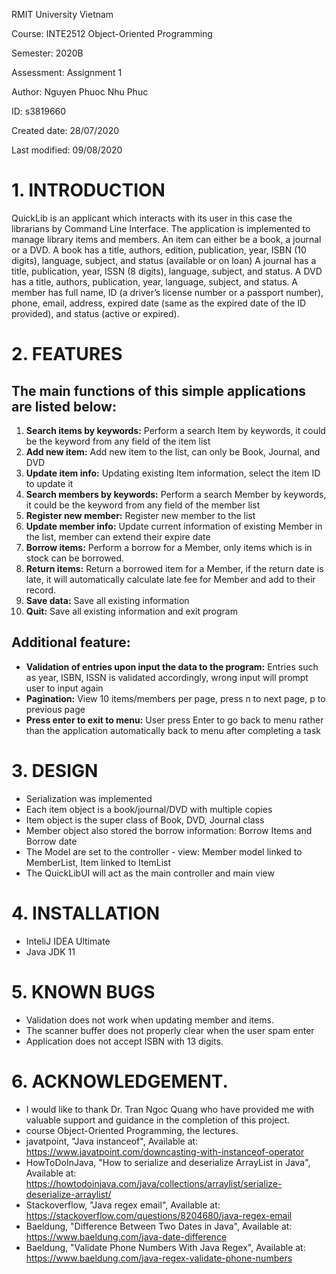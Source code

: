 RMIT University Vietnam

Course: INTE2512 Object-Oriented Programming

Semester: 2020B

Assessment: Assignment 1

Author: Nguyen Phuoc Nhu Phuc
  
ID: s3819660
  
Created  date: 28/07/2020
  
Last modified: 09/08/2020 
  

# 1. INTRODUCTION

QuickLib is an applicant which interacts with its user in this case the librarians by Command Line Interface.
The application is implemented to manage library items and members. An item can either be a book, a journal or a DVD.
A book has a title, authors, edition, publication, year, ISBN (10 digits), language, subject, and status (available or on loan)
A journal has a title, publication, year, ISSN (8 digits), language, subject, and status.
A DVD has a title, authors, publication, year, language, subject, and status.
A member has full name, ID (a driver’s license number or a passport number), phone, email, address, expired date (same as the expired date of the ID provided), and status (active or expired).

# 2. FEATURES

## The main functions of this simple applications are listed below:
1. **Search items by keywords:** Perform a search Item by keywords, it could be the keyword from any field of the item list
1. **Add new item:** Add new item to the list, can only be Book, Journal, and DVD
1. **Update item info:** Updating existing Item information, select the item ID to update it
1. **Search members by keywords:** Perform a search Member by keywords, it could be the keyword from any field of the member list 
1. **Register new member:** Register new member to the list
1. **Update member info:** Update current information of existing Member in the list, member can extend their expire date
1. **Borrow items:** Perform a borrow for a Member, only items which is in stock can be borrowed.
1. **Return items:** Return a borrowed item for a Member, if the return date is late, it will automatically calculate late fee for Member and add to their record.
1. **Save data:** Save all existing information
1. **Quit:** Save all existing information and exit program

## Additional feature:
 - **Validation of entries upon input the data to the program:** Entries such as year, ISBN, ISSN is validated accordingly, wrong input will prompt user to input again
 - **Pagination:** View 10 items/members per page, press n to next page, p to previous page
 - **Press enter to exit to menu:** User press Enter to go back to menu rather than the application automatically back to menu after completing a task

# 3. DESIGN
- Serialization was implemented
- Each item object is a book/journal/DVD with multiple copies
- Item object is the super class of Book, DVD, Journal class
- Member object also stored the borrow information: Borrow Items and Borrow date
- The Model are set to the controller - view: Member model linked to MemberList, Item linked to ItemList
- The QuickLibUI will act as the main controller and main view

# 4. INSTALLATION

- InteliJ IDEA Ultimate
- Java JDK 11

# 5. KNOWN BUGS

- Validation does not work when updating member and items.
- The scanner buffer does not properly clear when the user spam enter
- Application does not accept ISBN with 13 digits.

# 6. ACKNOWLEDGEMENT.

- I would like to thank Dr. Tran Ngoc Quang who have provided me with valuable support and guidance in the completion of this project.
- course Object-Oriented Programming, the lectures.
- javatpoint, "Java instanceof", Available at: https://www.javatpoint.com/downcasting-with-instanceof-operator
- HowToDoInJava, "How to serialize and deserialize ArrayList in Java", Available at: https://howtodoinjava.com/java/collections/arraylist/serialize-deserialize-arraylist/
- Stackoverflow, "Java regex email", Available at: https://stackoverflow.com/questions/8204680/java-regex-email
- Baeldung, "Difference Between Two Dates in Java", Available at: https://www.baeldung.com/java-date-difference
- Baeldung, "Validate Phone Numbers With Java Regex", Available at: https://www.baeldung.com/java-regex-validate-phone-numbers
